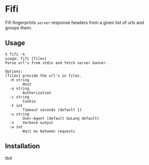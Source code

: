 # Fifi

Fifi fingerprints `server` response headers from a given list of urls and groups them.

## Usage

```
% fifi -h
usage: fifi [files]
Parse url's from stdin and fetch server banner.

Options:
[files] provide the url's in files.
  -H string
    	Host
  -a string
    	Authorization
  -c string
    	Cookie
  -t int
    	Timeout seconds (default 1)
  -u string
    	User-Agent (default GoLang default)
  -v	Verbose output
  -w int
    	Wait ms between requests
```

## Installation

tbd

